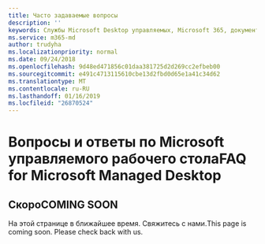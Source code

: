 ```yaml
---
title: Часто задаваемые вопросы
description: ''
keywords: Службы Microsoft Desktop управляемых, Microsoft 365, документация
ms.service: m365-md
author: trudyha
ms.localizationpriority: normal
ms.date: 09/24/2018
ms.openlocfilehash: 9d48ed471856c01daa381725d2d269cc2efbeb00
ms.sourcegitcommit: e491c4713115610cbe13d2fbd0d65e1a41c34d62
ms.translationtype: MT
ms.contentlocale: ru-RU
ms.lasthandoff: 01/16/2019
ms.locfileid: "26870524"
---
```

# <a name="faq-for-microsoft-managed-desktop"></a><span data-ttu-id="abba4-103">Вопросы и ответы по Microsoft управляемого рабочего стола</span><span class="sxs-lookup"><span data-stu-id="abba4-103">FAQ for Microsoft Managed Desktop</span></span>

## <a name="coming-soon"></a><span data-ttu-id="abba4-104">Скоро</span><span class="sxs-lookup"><span data-stu-id="abba4-104">COMING SOON</span></span>

<span data-ttu-id="abba4-p101">На этой странице в ближайшее время. Свяжитесь с нами.</span><span class="sxs-lookup"><span data-stu-id="abba4-p101">This page is coming soon. Please check back with us.</span></span>